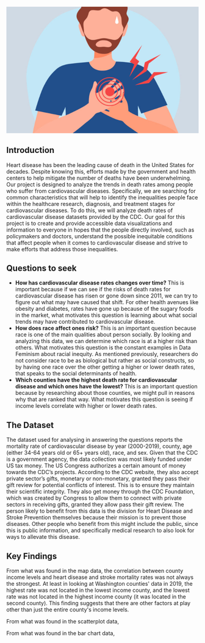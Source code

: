 ![Drawing of a man about to have a stroke](heart_disease_photo.jpeg)

## Introduction 

Heart disease has been the leading cause of death in the United States for decades. Despite knowing this, efforts made by the government and health centers to help mitigate the number of deaths have been underwhelming. Our project is designed to analyze the trends in death rates among people who suffer from cardiovascular diseases. Specifically, we are searching for common characteristics that will help to identify the inequalities people face within the healthcare research, diagnosis, and treatment stages for cardiovascular diseases. To do this, we will analyze death rates of cardiovascular disease datasets provided by the CDC. Our goal for this project is to create and provide accessible data visualizations and information to everyone in hopes that the people directly involved, such as policymakers and doctors, understand the possible inequitable conditions that affect people when it comes to cardiovascular disease and strive to make efforts that address those inequalities.

## Questions to seek
* **How has cardiovascular disease rates changes over time?** This is important because if we can see if the risks of death rates for cardiovascular disease has risen or gone down since 2011, we can try to figure out what may have caused that shift. For other health avenues like obesity and diabetes, rates have gone up because of the sugary foods in the market, what motivates this question is learning about what social trends may have contributed to cardiovascular disease.
* **How does race affect ones risk?** This is an important question because race is one of the main qualities about person socially. By looking and analyzing this data, we can determine which race is at a higher risk than others. What motivates this question is the constant examples in Data Feminism about racial inequity. As mentioned previously, researchers do not consider race to be as biological but rather as social constructs, so by having one race over the other getting a higher or lower death rates, that speaks to the social determinants of health.
* **Which counties have the highest death rate for cardiovascular disease and which ones have the lowest?** This is an important question because by researching about those counties, we might pull in reasons why that are ranked that way. What motivates this question is seeing if income levels correlate with higher or lower death rates.

## The Dataset
The dataset used for analysing in answering the questions reports the mortality rate of cardiovascular disease by year (2000-2019), county, age (either 34-64 years old or 65+ years old), race, and sex. Given that the CDC is a government agency, the data collection was most likely funded under US tax money. The US Congress authorizes a certain amount of money towards the CDC’s projects. According to the CDC website, they also accept private sector’s gifts, monetary or non-monetary, granted they pass their gift review for potential conflicts of interest. This is to ensure they maintain their scientific integrity. They also get money through the CDC Foundation, which was created by Congress to allow them to connect with private sectors in receiving gifts, granted they allow pass their gift review. The person likely to benefit from this data is the division for Heart Disease and Stroke Prevention themselves because their mission is to prevent those diseases. Other people who benefit from this might include the public, since this is public information, and specifically medical research to also look for ways to allevate this disease. 

## Key Findings
From what was found in the map data, the correlation between county income levels and heart disease and stroke mortality rates was not always the strongest. At least in looking at Washington counties' data in 2019, the highest rate was not located in the lowest income county, and the lowest rate was not located in the highest income county (it was located in the second county). This finding suggests that there are other factors at play other than just the entire county's income levels. 

From what was found in the scatterplot data, 

From what was found in the bar chart data,